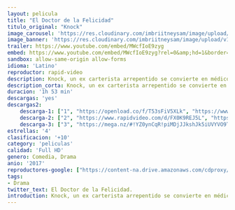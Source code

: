 ```yaml
---
layout: pelicula
title: "El Doctor de la Felicidad"
titulo_original: "Knock"
image_carousel: 'https://res.cloudinary.com/imbriitneysam/image/upload/v1541739225/knock-poster-min.jpg'
image_banner: 'https://res.cloudinary.com/imbriitneysam/image/upload/v1541739226/knock-banner-min.jpg'
trailer: https://www.youtube.com/embed/MWcfIoE9zyg
embed: https://www.youtube.com/embed/MWcfIoE9zyg?rel=0&amp;hd=1&border=0&wmode=opaque&enablejsapi=1&modestbranding=1&controls=1&showinfo=1
sandbox: allow-same-origin allow-forms
idioma: 'Latino'
reproductor: rapid-video
description: Knock, un ex carterista arrepentido se convierte en médico, y llega al pequeño pueblo de Saint-Maurice para aplicar un método destinado a hacerle rico, va a convencer a la gente de que todo sano es un enfermo que ignora que lo es. Y para ello, debe encontrar a cada uno la enfermedad real o imaginaria de la que sufre. Maestro en el arte de la seducción y de la manipulación, Knock está a punto de alcanzar sus fines..
description_corta: Knock, un ex carterista arrepentido se convierte en médico, y llega al pequeño pueblo de Saint-Maurice para aplicar un método destinado a hacerle rico, va a convencer a la gente de que todo sano es un enfermo que ignora que lo es. Y para ello, debe encontrar a..
duracion: '1h 53 min'
descargas: 'yes'
descargas2:
    descarga-1: ["1", "https://openload.co/f/T53sFiV5XLk", "https://www.google.com/s2/favicons?domain=openload.co","OpenLoad","https://res.cloudinary.com/imbriitneysam/image/upload/v1541473684/mexico.png", "Latino", "Full HD"]
    descarga-2: ["2", "https://www.rapidvideo.com/d/FX0K9REJ5L", "https://www.google.com/s2/favicons?domain=www.rapidvideo.com","RapidVideo","https://res.cloudinary.com/imbriitneysam/image/upload/v1541473684/mexico.png", "Latino", "Full HD"]
    descarga-3: ["3", "https://mega.nz/#!YZ0ynCqR!piMDjJJkshJk5iUVYVO9TsBgr7wp5s4Uyidl19k3T0w", "https://www.google.com/s2/favicons?domain=mega.nz","Mega","https://res.cloudinary.com/imbriitneysam/image/upload/v1541473684/mexico.png", "Latino", "Full HD"]
estrellas: '4'
clasificacion: '+10'
category: 'peliculas'
calidad: 'Full HD'
genero: Comedia, Drama
anio: '2017'
reproductores-google: ["https://content-na.drive.amazonaws.com/cdproxy/share/vTvcC4SKL4SU37Jbl4ZiCdo3gq0YHdcSp22C5blOFuO/nodes/RJWG93AmQTeN7g7afdcV1g?nonce=tXAPTP-cQ1pCB9-2-k0walwaHGeyXqmKwmcyCNXuYSTPZ8hNjfaWjhi65sLfq2Bt"]
tags:
- Drama
twitter_text: El Doctor de la Felicidad.
introduction: Knock, un ex carterista arrepentido se convierte en médico, y llega al pequeño pueblo de Saint-Maurice para aplicar un método destinado a hacerle rico, va a convencer a la gente de que todo sano es un enfermo que ignora que lo es. Y para ello, debe
---
```



 







